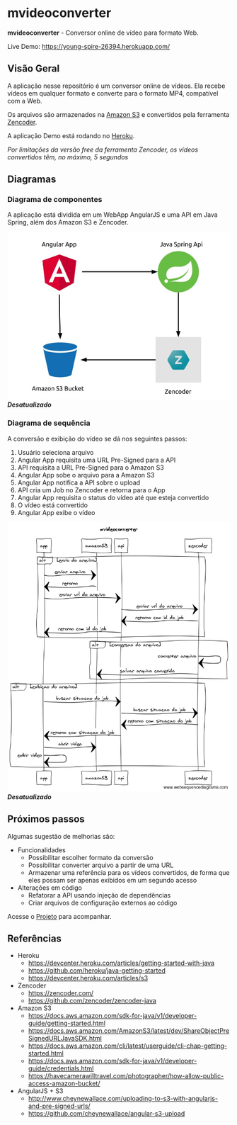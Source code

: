 # mvideoconverter

**mvideoconverter** - Conversor online de vídeo para formato Web.

Live Demo: https://young-spire-26394.herokuapp.com/

## Visão Geral
A aplicação nesse repositório é um conversor online de vídeos. Ela recebe vídeos em qualquer formato e converte para o formato MP4, compatível com a Web.

Os arquivos são armazenados na [Amazon S3](https://aws.amazon.com/s3/) e convertidos pela ferramenta [Zencoder](https://zencoder.com/). 

A aplicação Demo está rodando no [Heroku](http://www.heroku.com).

*Por limitações da versão free da ferramenta Zencoder, os vídeos convertidos têm, no máximo, 5 segundos*

## Diagramas

### Diagrama de componentes
A aplicação está dividida em um WebApp AngularJS e uma API em Java Spring, além dos Amazon S3 e Zencoder.

![Componentes](/docs/componentes.jpg)
***Desatualizado***

### Diagrama de sequência
A conversão e exibição do vídeo se dá nos seguintes passos:

1. Usuário seleciona arquivo
1. Angular App requisita uma URL Pre-Signed para a API
1. API requisita a URL Pre-Signed para o Amazon S3
1. Angular App sobe o arquivo para a Amazon S3
1. Angular App notifica a API sobre o upload
1. API cria um Job no Zencoder e retorna para o App
1. Angular App requisita o status do vídeo até que esteja convertido
1. O vídeo está convertido
1. Angular App exibe o vídeo

![Sequência](/docs/sequencia.png)
***Desatualizado***

## Próximos passos
Algumas sugestão de melhorias são:
* Funcionalidades
	* Possibilitar escolher formato da conversão
	* Possibilitar converter arquivo a partir de uma URL
	* Armazenar uma referência para os vídeos convertidos, de forma que eles possam ser apenas exibidos em um segundo acesso	
* Alterações em código
	* Refatorar a API usando injeção de dependências
	* Criar arquivos de configuração externos ao código
	
Acesse o [Projeto](https://github.com/matheusaraujo/mvideoconverter/projects/1) para acompanhar.

## Referências
* Heroku
	* https://devcenter.heroku.com/articles/getting-started-with-java
	* https://github.com/heroku/java-getting-started
	* https://devcenter.heroku.com/articles/s3
* Zencoder
	* https://zencoder.com/
	* https://github.com/zencoder/zencoder-java
* Amazon S3
	* https://docs.aws.amazon.com/sdk-for-java/v1/developer-guide/getting-started.html
	* https://docs.aws.amazon.com/AmazonS3/latest/dev/ShareObjectPreSignedURLJavaSDK.html
	* https://docs.aws.amazon.com/cli/latest/userguide/cli-chap-getting-started.html
	* https://docs.aws.amazon.com/sdk-for-java/v1/developer-guide/credentials.html
	* https://havecamerawilltravel.com/photographer/how-allow-public-access-amazon-bucket/
* AngularJS + S3
	* http://www.cheynewallace.com/uploading-to-s3-with-angularjs-and-pre-signed-urls/
	* https://github.com/cheynewallace/angular-s3-upload
